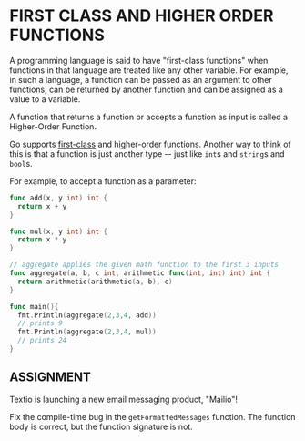 # FIRST CLASS AND HIGHER ORDER FUNCTIONS
A programming language is said to have "first-class functions" when functions in that language are treated like any other variable. For example, in such a language, a function can be passed as an argument to other functions, can be returned by another function and can be assigned as a value to a variable.

A function that returns a function or accepts a function as input is called a Higher-Order Function.

Go supports [first-class](https://developer.mozilla.org/en-US/docs/Glossary/First-class_Function) and higher-order functions. Another way to think of this is that a function is just another type -- just like `int`s and `string`s and `bool`s.

For example, to accept a function as a parameter:

```go
func add(x, y int) int {
  return x + y
}

func mul(x, y int) int {
  return x * y
}

// aggregate applies the given math function to the first 3 inputs
func aggregate(a, b, c int, arithmetic func(int, int) int) int {
  return arithmetic(arithmetic(a, b), c)
}

func main(){
  fmt.Println(aggregate(2,3,4, add))
  // prints 9
  fmt.Println(aggregate(2,3,4, mul))
  // prints 24
}
```

## ASSIGNMENT
Textio is launching a new email messaging product, "Mailio"!

Fix the compile-time bug in the `getFormattedMessages` function. The function body is correct, but the function signature is not.